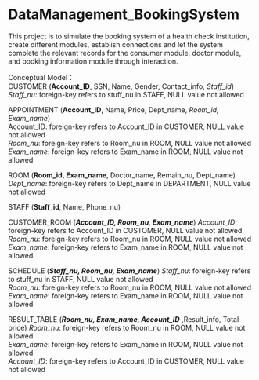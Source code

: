 # DataManagement_BookingSystem

This project is to simulate the booking system of a health check institution, create different modules, establish connections and let the system complete the relevant records for the consumer module, doctor module, and booking information module through interaction.

Conceptual Model：<br />
CUSTOMER (**Account_ID**, SSN, Name, Gender, Contact_info, *Staff_id*)<br />
*Staff_nu*: foreign-key refers to stuff_nu in STAFF, NULL value not allowed

APPOINTMENT (**Account_ID**, Name, Price, Dept_name, *Room_id, Exam_name*)<br />
Account_ID: foreign-key refers to Account_ID in CUSTOMER, NULL value not allowed<br />
*Room_nu*: foreign-key refers to Room_nu in ROOM, NULL value not allowed<br />
*Exam_name*: foreign-key refers to Exam_name in ROOM, NULL value not allowed<br />

ROOM (**Room_id, Exam_name**, Doctor_name, Remain_nu, Dept_name)
*Dept_name*: foreign-key refers to Dept_name in DEPARTMENT, NULL value not allowed<br />

STAFF (**Staff_id**, Name, Phone_nu)

CUSTOMER_ROOM (***Account_ID, Room_nu, Exam_name***)
*Account_ID*: foreign-key refers to Account_ID in CUSTOMER, NULL value not allowed<br />
*Room_nu*: foreign-key refers to Room_nu in ROOM, NULL value not allowed<br />
*Exam_name*: foreign-key refers to Exam_name in ROOM, NULL value not allowed<br />

SCHEDULE (***Staff_nu, Room_nu, Exam_name***)
*Staff_nu*: foreign-key refers to stuff_nu in STAFF, NULL value not allowed<br />
*Room_nu*: foreign-key refers to Room_nu in ROOM, NULL value not allowed<br />
*Exam_name*: foreign-key refers to Exam_name in ROOM, NULL value not allowed<br />

RESULT_TABLE (***Room_nu, Exam_name, Account_ID*** ,Result_info, Total price)
*Room_nu*: foreign-key refers to Room_nu in ROOM, NULL value not allowed<br />
*Exam_name*: foreign-key refers to Exam_name in ROOM, NULL value not allowed<br />
*Account_ID*: foreign-key refers to Account_ID in CUSTOMER, NULL value not allowed<br />
